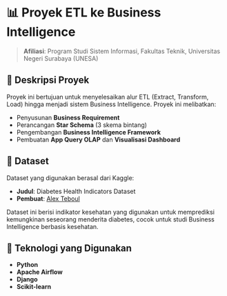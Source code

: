 # 📊 Proyek ETL ke Business Intelligence

> **Afiliasi**: Program Studi Sistem Informasi, Fakultas Teknik, Universitas Negeri Surabaya (UNESA)

## 🧾 Deskripsi Proyek

Proyek ini bertujuan untuk menyelesaikan alur ETL (Extract, Transform, Load) hingga menjadi sistem Business Intelligence. Proyek ini melibatkan:

- Penyusunan **Business Requirement**
- Perancangan **Star Schema** (3 skema bintang)
- Pengembangan **Business Intelligence Framework**
- Pembuatan **App Query OLAP** dan **Visualisasi Dashboard**

## 💾 Dataset

Dataset yang digunakan berasal dari Kaggle:

- **Judul**: Diabetes Health Indicators Dataset  
- **Pembuat**: [Alex Teboul](https://www.kaggle.com/datasets/alexteboul/diabetes-health-indicators-dataset/data)

Dataset ini berisi indikator kesehatan yang digunakan untuk memprediksi kemungkinan seseorang menderita diabetes, cocok untuk studi Business Intelligence berbasis kesehatan.

## 🧰 Teknologi yang Digunakan

- **Python**
- **Apache Airflow**
- **Django**
- **Scikit-learn**

